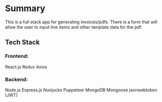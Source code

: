# Summary
This is a full stack app for generating invoices/pdfs. There is a form that will allow the user to input line items and other template data for the pdf.

## Tech Stack
### Frontend:
React.js
Redux
Axios

### Backend:
Node.js
Express.js
Nunjucks
Puppeteer
MongoDB
Mongoose
jsonwebtoken (JWT)